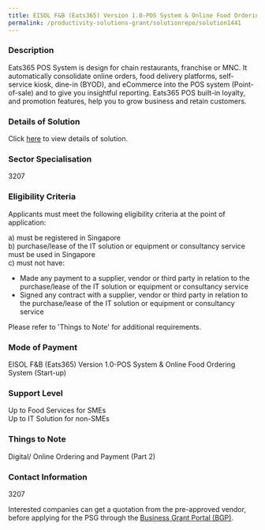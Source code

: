 ```yaml
---
title: EISOL F&B (Eats365) Version 1.0-POS System & Online Food Ordering System (Start-up)
permalink: /productivity-solutions-grant/solutionrepo/solution1441
---
```


### Description

Eats365 POS System is design for chain restaurants, franchise or MNC. It automatically consolidate online orders, food delivery platforms, self-service kiosk, dine-in (BYOD), and eCommerce into the POS system (Point-of-sale) and to give you insightful reporting. Eats365 POS built-in loyalty, and promotion features, help you to grow business and retain customers.

### Details of Solution

Click <a href='EISOL Pte Ltd' target='_blank' rel='noopener'>here</a> to view details of solution.

### Sector Specialisation

 3207 

### Eligibility Criteria

Applicants must meet the following eligibility criteria at the point of application:

a) must be registered in Singapore <br>
b) purchase/lease of the IT solution or equipment or consultancy service must be used in Singapore <br>
c) must not have:
- Made any payment to a supplier, vendor or third party in relation to the purchase/lease of the IT solution or equipment or consultancy service
- Signed any contract with a supplier, vendor or third party in relation to the purchase/lease of the IT solution or equipment or consultancy service

Please refer to 'Things to Note' for additional requirements.

### Mode of Payment
EISOL F&B (Eats365) Version 1.0-POS System & Online Food Ordering System (Start-up)

### Support Level
Up to Food Services for SMEs <br>
Up to IT Solution for non-SMEs

### Things to Note
Digital/ Online Ordering and Payment (Part 2)

### Contact Information
3207

Interested companies can get a quotation from the pre-approved vendor, before applying for the PSG through the <a target='_blank' rel='noopener' href='https://www.businessgrants.gov.sg/'>Business Grant Portal (BGP)</a>.
